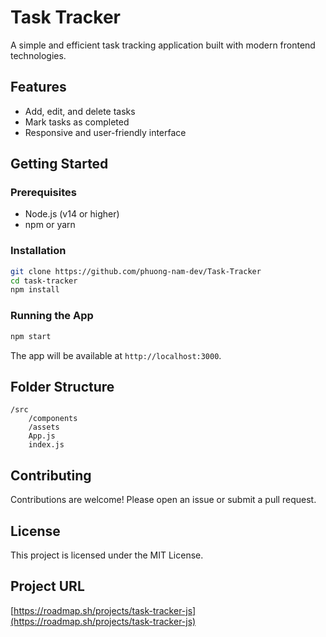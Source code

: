 # Task Tracker

A simple and efficient task tracking application built with modern frontend technologies.

## Features

- Add, edit, and delete tasks
- Mark tasks as completed
- Responsive and user-friendly interface

## Getting Started

### Prerequisites

- Node.js (v14 or higher)
- npm or yarn

### Installation

```bash
git clone https://github.com/phuong-nam-dev/Task-Tracker
cd task-tracker
npm install
```

### Running the App

```bash
npm start
```

The app will be available at `http://localhost:3000`.

## Folder Structure

```
/src
    /components
    /assets
    App.js
    index.js
```

## Contributing

Contributions are welcome! Please open an issue or submit a pull request.

## License

This project is licensed under the MIT License.

## Project URL

[https://roadmap.sh/projects/task-tracker-js](https://roadmap.sh/projects/task-tracker-js)